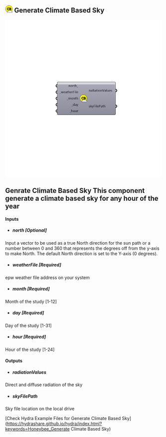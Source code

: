 ## ![](../../images/icons/Generate_Climate_Based_Sky.png) Generate Climate Based Sky

![](../../images/components/Generate_Climate_Based_Sky.png)

Genrate Climate Based Sky
 This component generate a climate based sky for any hour of the year
 -
 

#### Inputs
* ##### north [Optional]
Input a vector to be used as a true North direction for the sun path or a number between 0 and 360 that represents the degrees off from the y-axis to make North.  The default North direction is set to the Y-axis (0 degrees).
* ##### weatherFile [Required]
epw weather file address on your system
* ##### month [Required]
Month of the study [1-12]
* ##### day [Required]
Day of the study [1-31]
* ##### hour [Required]
Hour of the study [1-24]

#### Outputs
* ##### radiationValues
Direct and diffuse radiation of the sky
* ##### skyFilePath
Sky file location on the local drive


[Check Hydra Example Files for Generate Climate Based Sky](https://hydrashare.github.io/hydra/index.html?keywords=Honeybee_Generate Climate Based Sky)